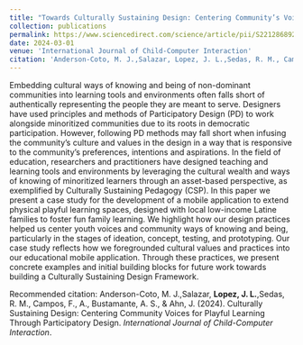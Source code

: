 ```yaml
---
title: "Towards Culturally Sustaining Design: Centering Community’s Voices for Learning Through Participatory Design"
collection: publications
permalink: https://www.sciencedirect.com/science/article/pii/S2212868923000582?via%3Dihub
date: 2024-03-01
venue: 'International Journal of Child-Computer Interaction'
citation: 'Anderson-Coto, M. J.,Salazar, Lopez, J. L.,Sedas, R. M., Campos, F., A., Bustamante, A. S., & Ahn, J. (2024). Culturally Sustaining Design: Centering Community Voices for Playful Learning Through Participatory Design. International Journal of Child-Computer Interaction'
---
```

Embedding cultural ways of knowing and being of non-dominant communities into learning tools and environments often falls short of authentically representing the people they are meant to serve. Designers have used principles and methods of Participatory Design (PD) to work alongside minoritized communities due to its roots in democratic participation. However, following PD methods may fall short when infusing the community’s culture and values in the design in a way that is responsive to the community’s preferences, intentions and aspirations. In the field of education, researchers and practitioners have designed teaching and learning tools and environments by leveraging the cultural wealth and ways of knowing of minoritized learners through an asset-based perspective, as exemplified by Culturally Sustaining Pedagogy (CSP). In this paper we present a case study for the development of a mobile application to extend physical playful learning spaces, designed with local low-income Latine families to foster fun family learning. We highlight how our design practices helped us center youth voices and community ways of knowing and being, particularly in the stages of ideation, concept, testing, and prototyping. Our case study reflects how we foregrounded cultural values and practices into our educational mobile application. Through these practices, we present concrete examples and initial building blocks for future work towards building a Culturally Sustaining Design Framework.

Recommended citation: Anderson-Coto, M. J.,Salazar, **Lopez, J. L.**,Sedas, R. M., Campos, F., A., Bustamante, A. S., & Ahn, J. (2024). Culturally Sustaining Design: Centering Community Voices for Playful Learning Through Participatory Design. *International Journal of Child-Computer Interaction*.